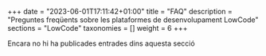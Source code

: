 +++
date        = "2023-06-01T17:11:42+01:00"
title       = "FAQ"
description = "Preguntes freqüents sobre les plataformes de desenvolupament LowCode"
sections    = "LowCode"
taxonomies  = []
weight      = 6
+++

Encara no hi ha publicades entrades dins aquesta secció
